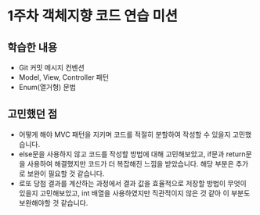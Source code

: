 # 1주차 객체지향 코드 연습 미션

## 학습한 내용

- Git 커밋 메시지 컨벤션
- Model, View, Controller 패턴
- Enum(열거형) 문법

## 고민했던 점

- 어떻게 해야 MVC 패턴을 지키며 코드를 적절히 분할하여 작성할 수 있을지 고민했습니다.
- else문을 사용하지 않고 코드를 작성할 방법에 대해 고민해보았고, if문과 return문을 사용하여 해결했지만 코드가 더 복잡해진 느낌을 받았습니다. 해당 부분은 추가로 보완이 필요할 것 같습니다.
- 로또 당첨 결과를 계산하는 과정에서 결과 값을 효율적으로 저장할 방법이 무엇이 있을지 고민해보았고, int 배열을 사용하였지만 직관적이지 않은 것 같아 이 부분도 보완해야할 것 같습니다.
